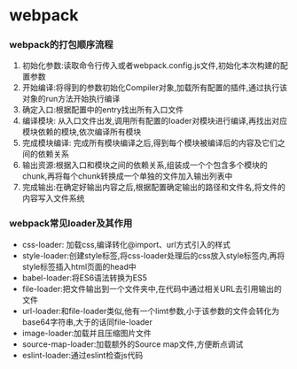 # webpack
### webpack的打包顺序流程
1. 初始化参数:读取命令行传入或者webpack.config.js文件,初始化本次构建的配置参数
2. 开始编译:将得到的参数初始化Compiler对象,加载所有配置的插件,通过执行该对象的run方法开始执行编译
3. 确定入口:根据配置中的entry找出所有入口文件
4. 编译模块: 从入口文件出发,调用所有配置的loader对模块进行编译,再找出对应模块依赖的模块,依次编译所有模块
5. 完成模块编译: 完成所有模块编译之后,得到每个模块被编译后的内容及它们之间的依赖关系
6. 输出资源:根据入口和模块之间的依赖关系,组装成一个个包含多个模块的chunk,再将每个chunk转换成一个单独的文件加入输出列表中
7. 完成输出:在确定好输出内容之后,根据配置确定输出的路径和文件名,将文件的内容写入文件系统
### webpack常见loader及其作用
+ css-loader: 加载css,编译转化@import、url方式引入的样式
+ style-loader:创建style标签,将css-loader处理后的css放入style标签内,再将style标签插入html页面的head中
+ babel-loader:将ES6语法转换为ES5
+ file-loader:把文件输出到一个文件夹中,在代码中通过相关URL去引用输出的文件
+ url-loader:和file-loader类似,他有一个limt参数,小于该参数的文件会转化为base64字符串,大于的话同file-loader
+ image-loader:加载并且压缩图片文件
+ source-map-loader:加载额外的Source map文件,方便断点调试
+ eslint-loader:通过eslint检查js代码